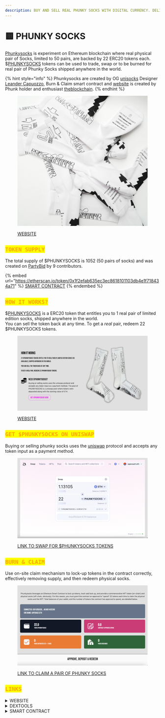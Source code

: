 ```yaml
---
description: BUY AND SELL REAL PHUNKY SOCKS WITH DIGITAL CURRENCY. DELIVERED ON DEMAND.
---
```


# 🟨 PHUNKY SOCKS

[Phunkysocks](https://phunkysocks.website/app/home) is experiment on Ethereum blockchain where real physical pair of Socks, limited to 50 pairs, are backed by 22 ERC20 tokens each. $[PHUNKYSOCKS](https://etherscan.io/token/0x1f2efab635ec3ec8618101103db4e1f718434a71) tokens can be used to trade, swap or to be burned for real pair of Phunky Socks shipped anywhere in the world.

{% hint style="info" %}
Phunkysocks are created by OG [unisocks](https://socks.uniswap.org/) Designer [Leander Capuozzo](https://twitter.com/leandercapuozzo), Burn & Claim smart contract and [website](https://phunkysocks.website/app/home) is created by Phunk holder and enthusiast [theblockchain](https://twitter.com/tbc\_eth).
{% endhint %}

<figure><img src="../.gitbook/assets/promo-3-min.4665ee78.jpg" alt=""><figcaption><p><a href="https://phunkysocks.website/app/home">WEBSITE</a></p></figcaption></figure>

## <mark style="color:orange;">`TOKEN SUPPLY`</mark>

The total supply of $PHUNKYSOCKS is 1052 (50 pairs of socks) and was created on [PartyBid](https://v1.partybid.app/party/0xf9b353ea259ce461462db39317403a98b69c7df3) by 9 contributors.

{% embed url="https://etherscan.io/token/0x1f2efab635ec3ec8618101103db4e1f718434a71" %}
[SMART CONTRACT](https://etherscan.io/token/0x1f2efab635ec3ec8618101103db4e1f718434a71)
{% endembed %}

## <mark style="color:orange;">`HOW IT WORKS?`</mark>

$[PHUNKYSOCKS](https://etherscan.io/token/0x1f2efab635ec3ec8618101103db4e1f718434a71) is a ERC20 token that entitles you to 1 real pair of limited edition socks, shipped anywhere in the world.\
You can sell the token back at any time. To get a _real_ pair, redeem 22 $PHUNKYSOCKS tokens.

<figure><img src="../.gitbook/assets/Bildschirmfoto 2023-01-03 um 15.23.36.png" alt=""><figcaption><p><a href="https://phunkysocks.website/app/home">WEBSITE</a></p></figcaption></figure>

## <mark style="color:orange;">`GET $PHUNKYSOCKS ON UNISWAP`</mark>

Buying or selling phunky socks uses the [uniswap](https://phunkysocks.website/app/getphunky) protocol and accepts any token input as a payment method.

<figure><img src="../.gitbook/assets/Bildschirmfoto 2023-01-03 um 15.36.24.png" alt=""><figcaption><p><a href="https://phunkysocks.website/app/getphunky">LINK TO SWAP FOR $PHUNKYSOCKS TOKENS</a></p></figcaption></figure>

## <mark style="color:orange;">`BURN & CLAIM`</mark>

Use on-site claim mechanism to lock-up tokens in the contract correctly, effectively removing supply, and then redeem physical socks.

<figure><img src="../.gitbook/assets/Bildschirmfoto 2023-01-03 um 15.40.18.png" alt=""><figcaption><p><a href="https://phunkysocks.website/app/claim">LINK TO CLAIM A PAIR OF PHUNKY SOCKS</a></p></figcaption></figure>

## <mark style="color:orange;">`LINKS`</mark>

<details>

<summary>WEBSITE</summary>

[https://phunkysocks.website/app/home](https://phunkysocks.website/app/home)

</details>

<details>

<summary>DEXTOOLS</summary>

[https://www.dextools.io/app/en/ether/pair-explorer/0x85c6806d339f1a07d0f7614918e3602ea80023a2](https://www.dextools.io/app/en/ether/pair-explorer/0x85c6806d339f1a07d0f7614918e3602ea80023a2)

</details>

<details>

<summary>SMART CONTRACT</summary>

[https://etherscan.io/token/0x1f2efab635ec3ec8618101103db4e1f718434a71](https://etherscan.io/token/0x1f2efab635ec3ec8618101103db4e1f718434a71)

</details>
